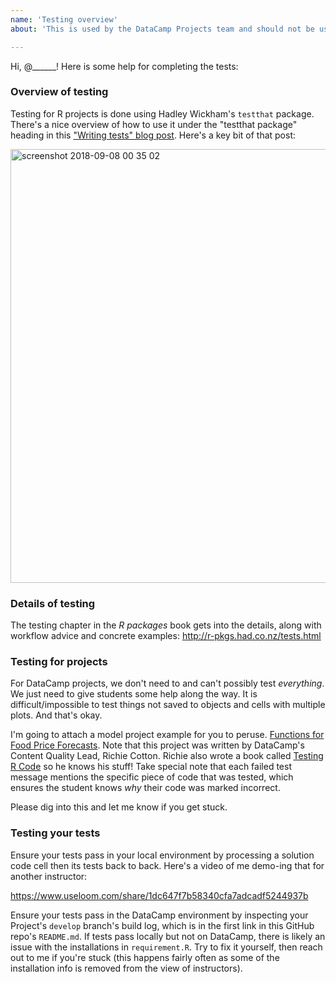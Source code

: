 ```yaml
---
name: 'Testing overview'
about: 'This is used by the DataCamp Projects team and should not be used by instructors.'

---
```


Hi, @______! Here is some help for completing the tests:

### Overview of testing

Testing for R projects is done using Hadley Wickham's `testthat` package. There's a nice overview of how to use it under the "testthat package" heading in this ["Writing tests" blog post](http://kbroman.org/pkg_primer/pages/tests.html). Here's a key bit of that post:

<img width="694" alt="screenshot 2018-09-08 00 35 02" src="https://user-images.githubusercontent.com/15305603/45247355-0ed45080-b2ff-11e8-9954-90c062ef4997.png">

### Details of testing

The testing chapter in the _R packages_ book gets into the details, along with workflow advice and concrete examples: http://r-pkgs.had.co.nz/tests.html

### Testing for projects

For DataCamp projects, we don't need to and can't possibly test _everything_. We just need to give students some help along the way. It is difficult/impossible to test things not saved to objects and cells with multiple plots. And that's okay.

I'm going to attach a model project example for you to peruse. [Functions for Food Price Forecasts](https://drive.google.com/open?id=1S32FBNVxBwAZOJZq0yIL6KLYm0esYzkS). Note that this project was written by DataCamp's Content Quality Lead, Richie Cotton. Richie also wrote a book called [Testing R Code](https://www.crcpress.com/Testing-R-Code/Cotton/p/book/9781498763653) so he knows his stuff! Take special note that each failed test message mentions the specific piece of code that was tested, which ensures the student knows _why_ their code was marked incorrect.

Please dig into this and let me know if you get stuck.

### Testing your tests

Ensure your tests pass in your local environment by processing a solution code cell then its tests back to back. Here's a video of me demo-ing that for another instructor:

https://www.useloom.com/share/1dc647f7b58340cfa7adcadf5244937b

Ensure your tests pass in the DataCamp environment by inspecting your Project's `develop` branch's build log, which is in the first link in this GitHub repo's `README.md`. If tests pass locally but not on DataCamp, there is likely an issue with the installations in `requirement.R`. Try to fix it yourself, then reach out to me if you're stuck (this happens fairly often as some of the installation info is removed from the view of instructors).
